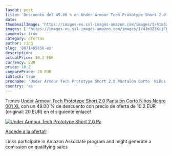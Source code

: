 ```yaml
---
layout: post
title: 'Descuento del 49.00 % en Under Armour Tech Prototype Short 2.0 Pa'
date: 
thumbnailImage: 'https://images-eu.ssl-images-amazon.com/images/I/41m3Z3KijFL._SL200_.jpg'
images: [ 'https://images-eu.ssl-images-amazon.com/images/I/41m3Z3KijFL._SL200_.jpg' ]
comments: true
category: ofertas
author: ring
slug: 'B0714D5656-es'
description:
actualPrice: 10.2 EUR
currency: EUR
price: 10.2
comparePrice: 20 EUR
inStock: true
prodname: 'Under Armour Tech Prototype Short 2.0 Pantalón Corto  Niños  Negro  001   XL'
country: 'es'
---
```


Tienes [Under Armour Tech Prototype Short 2.0 Pantalón Corto  Niños  Negro  001   XL](https://www.amazon.es/dp/B0714D5656/?tag=tolees-21) con un 49.00 % de descuento con precio de oferta de 10.2 EUR (original: 20 EUR) en el siguiente enlace!

[![Under Armour Tech Prototype Short 2.0 Pa](https://images-eu.ssl-images-amazon.com/images/I/41m3Z3KijFL._SL200_.jpg)](https://www.amazon.es/dp/B0714D5656/?tag=tolees-21)

[Accede a la oferta!!](https://www.amazon.es/dp/B0714D5656/?tag=tolees-21)

Links participate in Amazon Associate program and might generate a comission on qualifying sales


